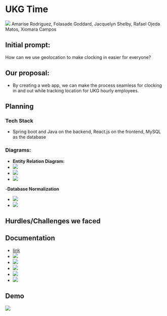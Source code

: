 # UKG Time
<img src="https://i.imgur.com/SOxsarB.png">
Amarise Rodriguez, Folasade Goddard, Jacquelyn Shelby, Rafael Ojeda Matos, Xiomara Campos

## Initial prompt:
How can we use geolocation to make clocking in easier for everyone?

## Our proposal:
- By creating a web app, we can make the process seamless for clocking in and out while tracking location for UKG hourly employees.
  
## Planning

### Tech Stack
- Spring boot and Java on the backend, React.js on the frontend, MySQL as the database

### Diagrams: 
- **Entity Relation Diagram:**
- <img src="https://i.imgur.com/SngqiZx.jpeg">
- <img src="https://i.imgur.com/IxjgOsX.jpeg">
- <img src="https://i.imgur.com/iwI4dd8.png">
-**Database Normalization**
- <img src="https://i.imgur.com/1io8gIN.jpeg">
- <img src="https://i.imgur.com/BJkLMJd.jpeg">

## Hurdles/Challenges we faced

## Documentation
- <a href = "https://docs.google.com/document/d/14i9RaOdrNy_cNW0_49LfPq5_J1xCI8eTaeR626Ou1GY/edit?usp=sharing​">link</a>
- <img src="https://i.imgur.com/NXLWw3q.png">
- <img src="https://i.imgur.com/4c9neN7.png">
- <img src="https://i.imgur.com/mJ0rl1U.png">
- <img src="https://i.imgur.com/QGfAGI0.png">
- <img src="https://i.imgur.com/mnUMxDv.png">

## Demo
<img src="https://imgur.com/a/{YOUR_GIF_HERE}">
